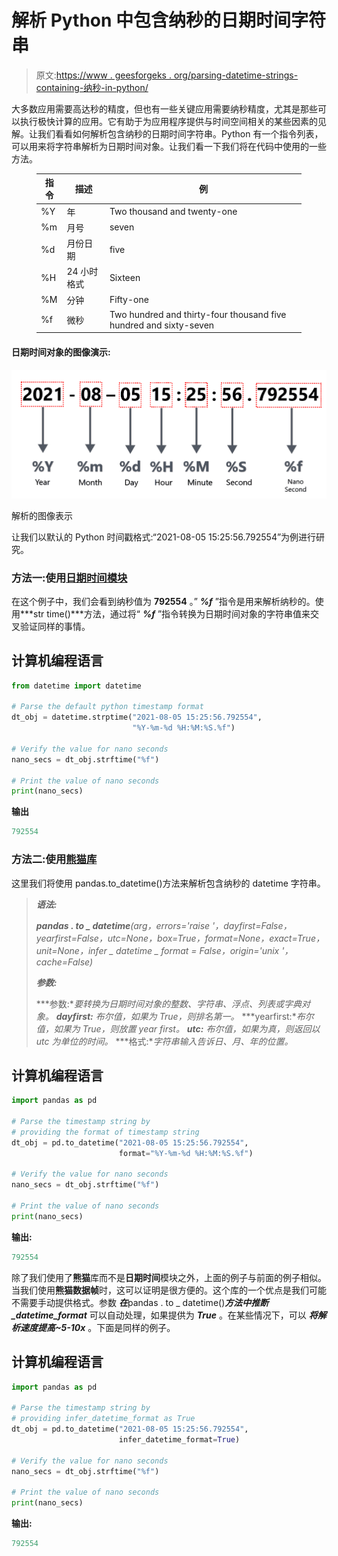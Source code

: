 # 解析 Python 中包含纳秒的日期时间字符串

> 原文:[https://www . geesforgeks . org/parsing-datetime-strings-containing-纳秒-in-python/](https://www.geeksforgeeks.org/parsing-datetime-strings-containing-nanoseconds-in-python/)

大多数应用需要高达秒的精度，但也有一些关键应用需要纳秒精度，尤其是那些可以执行极快计算的应用。它有助于为应用程序提供与时间空间相关的某些因素的见解。让我们看看如何解析包含纳秒的日期时间字符串。Python 有一个指令列表，可以用来将字符串解析为日期时间对象。让我们看一下我们将在代码中使用的一些方法。

<figure class="table">

| **指令** | **描述** | **例** |
| --- | --- | --- |
| %Y | 年 | Two thousand and twenty-one |
| %m | 月号 | seven |
| %d | 月份日期 | five |
| %H | 24 小时格式 | Sixteen |
| %M | 分钟 | Fifty-one |
| %f | 微秒 | Two hundred and thirty-four thousand five hundred and sixty-seven |

</figure>

#### 日期时间对象的图像演示:

![](img/389a2ec4a79af9bc518c80caec287096.png)

解析的图像表示

让我们以默认的 Python 时间戳格式:“2021-08-05 15:25:56.792554”为例进行研究。

### 方法一:使用[日期时间模块](https://www.geeksforgeeks.org/python-datetime-module/)

在这个例子中，我们会看到纳秒值为 **792554** 。” ***%f*** ”指令是用来解析纳秒的。使用***str time()***方法，通过将“ ***%f*** ”指令转换为日期时间对象的字符串值来交叉验证同样的事情。

## 计算机编程语言

```py
from datetime import datetime

# Parse the default python timestamp format
dt_obj = datetime.strptime("2021-08-05 15:25:56.792554",
                           "%Y-%m-%d %H:%M:%S.%f")

# Verify the value for nano seconds
nano_secs = dt_obj.strftime("%f")

# Print the value of nano seconds
print(nano_secs)
```

**输出**

```py
792554
```

### 方法二:使用[熊猫库](https://www.geeksforgeeks.org/introduction-to-pandas-in-python/)

这里我们将使用 pandas.to_datetime()方法来解析包含纳秒的 datetime 字符串。

> ***语法:***
> 
> ***pandas . to _ datetime**(arg，errors='raise '，dayfirst=False，yearfirst=False，utc=None，box=True，format=None，exact=True，unit=None，infer _ datetime _ format = False，origin='unix '，cache=False)*
> 
> ***参数:***
> 
> ***参数:**要转换为日期时间对象的整数、字符串、浮点、列表或字典对象。*
> ***dayfirst:** 布尔值，如果为 True，则排名第一。*
> ***yearfirst:**布尔值，如果为 True，则放置 year first。*
> ***utc:** 布尔值，如果为真，则返回以 utc 为单位的时间。*
> ***格式:**字符串输入告诉日、月、年的位置。*

## 计算机编程语言

```py
import pandas as pd

# Parse the timestamp string by
# providing the format of timestamp string
dt_obj = pd.to_datetime("2021-08-05 15:25:56.792554", 
                        format="%Y-%m-%d %H:%M:%S.%f")

# Verify the value for nano seconds
nano_secs = dt_obj.strftime("%f")

# Print the value of nano seconds
print(nano_secs)
```

**输出:**

```py
792554
```

除了我们使用了**熊猫**库而不是**日期时间**模块之外，上面的例子与前面的例子相似。当我们使用**熊猫数据帧**时，这可以证明是很方便的。这个库的一个优点是我们可能不需要手动提供格式。参数 ***在***pandas . to _ datetime()***方法中推断 _datetime_format*** 可以自动处理，如果提供为 ***True*** 。在某些情况下，可以 ***将解析速度提高~5-10x*** 。下面是同样的例子。

## 计算机编程语言

```py
import pandas as pd

# Parse the timestamp string by
# providing infer_datetime_format as True
dt_obj = pd.to_datetime("2021-08-05 15:25:56.792554", 
                        infer_datetime_format=True)

# Verify the value for nano seconds
nano_secs = dt_obj.strftime("%f")

# Print the value of nano seconds
print(nano_secs)
```

**输出:**

```py
792554
```
